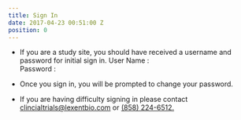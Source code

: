 ```yaml
---
title: Sign In
date: 2017-04-23 00:51:00 Z
position: 0
---
```


* If you are a study site, you should have received a username and password for initial sign in.
  User Name : \
  Password :

* Once you sign in, you will be prompted to change your password.

* If you are having difficulty signing in please contact clincialtrials@lexentbio.com or [(858) 224-6512. ](tel:(858)%20224-6512)